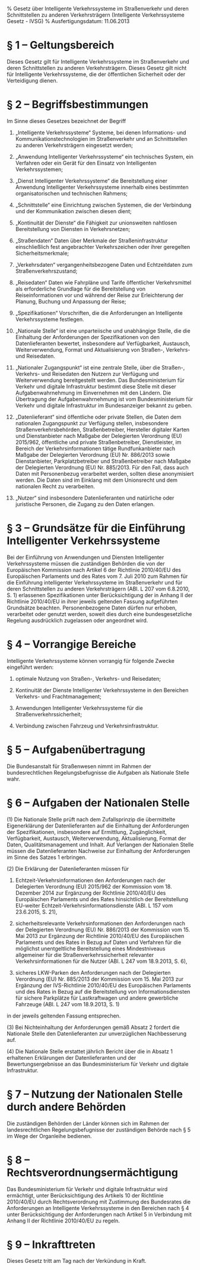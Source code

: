 % Gesetz über Intelligente Verkehrssysteme im Straßenverkehr und deren Schnittstellen zu anderen Verkehrsträgern   (Intelligente Verkehrssysteme Gesetz - IVSG)
% Ausfertigungsdatum: 11.06.2013
 
# § 1 – Geltungsbereich

Dieses Gesetz gilt für Intelligente Verkehrssysteme im Straßenverkehr und deren Schnittstellen zu anderen Verkehrsträgern. Dieses Gesetz gilt nicht für Intelligente Verkehrssysteme, die der öffentlichen Sicherheit oder der Verteidigung dienen.

# § 2 – Begriffsbestimmungen

Im Sinne dieses Gesetzes bezeichnet der Begriff

1. „Intelligente Verkehrssysteme“ Systeme, bei denen Informations- und Kommunikationstechnologien im Straßenverkehr und an Schnittstellen zu anderen Verkehrsträgern eingesetzt werden;

2. „Anwendung Intelligenter Verkehrssysteme“ ein technisches System, ein Verfahren oder ein Gerät für den Einsatz von Intelligenten Verkehrssystemen;

3. „Dienst Intelligenter Verkehrssysteme“ die Bereitstellung einer Anwendung Intelligenter Verkehrssysteme innerhalb eines bestimmten organisatorischen und technischen Rahmens;

4. „Schnittstelle“ eine Einrichtung zwischen Systemen, die der Verbindung und der Kommunikation zwischen diesen dient;

5. „Kontinuität der Dienste“ die Fähigkeit zur unionsweiten nahtlosen Bereitstellung von Diensten in Verkehrsnetzen;

6. „Straßendaten“ Daten über Merkmale der Straßeninfrastruktur einschließlich fest angebrachter Verkehrszeichen oder ihrer geregelten Sicherheitsmerkmale;

7. „Verkehrsdaten“ vergangenheitsbezogene Daten und Echtzeitdaten zum Straßenverkehrszustand;

8. „Reisedaten“ Daten wie Fahrpläne und Tarife öffentlicher Verkehrsmittel als erforderliche Grundlage für die Bereitstellung von Reiseinformationen vor und während der Reise zur Erleichterung der Planung, Buchung und Anpassung der Reise;

9. „Spezifikationen“ Vorschriften, die die Anforderungen an Intelligente Verkehrssysteme festlegen.

10. „Nationale Stelle“ ist eine unparteiische und unabhängige Stelle, die die Einhaltung der Anforderungen der Spezifikationen von den Datenlieferanten bewertet, insbesondere auf Verfügbarkeit, Austausch, Weiterverwendung, Format und Aktualisierung von Straßen-, Verkehrs- und Reisedaten.

11. „Nationaler Zugangspunkt“ ist eine zentrale Stelle, über die Straßen-, Verkehrs- und Reisedaten den Nutzern zur Verfügung und Weiterverwendung bereitgestellt werden. Das Bundesministerium für Verkehr und digitale Infrastruktur bestimmt diese Stelle mit dieser Aufgabenwahrnehmung im Einvernehmen mit den Ländern. Die Übertragung der Aufgabenwahrnehmung ist vom Bundesministerium für Verkehr und digitale Infrastruktur im Bundesanzeiger bekannt zu geben.

12. „Datenlieferant“ sind öffentliche oder private Stellen, die Daten dem nationalen Zugangspunkt zur Verfügung stellen, insbesondere Straßenverkehrsbehörden, Straßenbetreiber, Hersteller digitaler Karten und Dienstanbieter nach Maßgabe der Delegierten Verordnung (EU) 2015/962, öffentliche und private Straßenbetreiber, Dienstleister, im Bereich der Verkehrsinformationen tätige Rundfunkanbieter nach Maßgabe der Delegierten Verordnung (EU) Nr. 886/2013 sowie Dienstanbieter, Parkplatzbetreiber und Straßenbetreiber nach Maßgabe der Delegierten Verordnung (EU) Nr. 885/2013. Für den Fall, dass auch Daten mit Personenbezug verarbeitet werden, sollten diese anonymisiert werden. Die Daten sind im Einklang mit dem Unionsrecht und dem nationalen Recht zu verarbeiten.

13. „Nutzer“ sind insbesondere Datenlieferanten und natürliche oder juristische Personen, die Zugang zu den Daten erlangen.

# § 3 – Grundsätze für die Einführung Intelligenter Verkehrssysteme

Bei der Einführung von Anwendungen und Diensten Intelligenter Verkehrssysteme müssen die zuständigen Behörden die von der Europäischen Kommission nach Artikel 6 der Richtlinie 2010/40/EU des Europäischen Parlaments und des Rates vom 7. Juli 2010 zum Rahmen für die Einführung intelligenter Verkehrssysteme im Straßenverkehr und für deren Schnittstellen zu anderen Verkehrsträgern (ABl. L 207 vom 6.8.2010, S. 1) erlassenen Spezifikationen unter Berücksichtigung der in Anhang II der Richtlinie 2010/40/EU in ihrer jeweils geltenden Fassung aufgeführten Grundsätze beachten. Personenbezogene Daten dürfen nur erhoben, verarbeitet oder genutzt werden, soweit dies durch eine bundesgesetzliche Regelung ausdrücklich zugelassen oder angeordnet wird.

# § 4 – Vorrangige Bereiche

Intelligente Verkehrssysteme können vorrangig für folgende Zwecke eingeführt werden:

1. optimale Nutzung von Straßen-, Verkehrs- und Reisedaten;

2. Kontinuität der Dienste Intelligenter Verkehrssysteme in den Bereichen Verkehrs- und Frachtmanagement;

3. Anwendungen Intelligenter Verkehrssysteme für die Straßenverkehrssicherheit;

4. Verbindung zwischen Fahrzeug und Verkehrsinfrastruktur.

# § 5 – Aufgabenübertragung

Die Bundesanstalt für Straßenwesen nimmt im Rahmen der bundesrechtlichen Regelungsbefugnisse die Aufgaben als Nationale Stelle wahr.

# § 6 – Aufgaben der Nationalen Stelle

(1) Die Nationale Stelle prüft nach dem Zufallsprinzip die übermittelte Eigenerklärung der Datenlieferanten auf die Einhaltung der Anforderungen der Spezifikationen, insbesondere auf Ermittlung, Zugänglichkeit, Verfügbarkeit, Austausch, Weiterverwendung, Aktualisierung, Format der Daten, Qualitätsmanagement und Inhalt. Auf Verlangen der Nationalen Stelle müssen die Datenlieferanten Nachweise zur Einhaltung der Anforderungen im Sinne des Satzes 1 erbringen.

(2) Die Erklärung der Datenlieferanten müssen für

1. Echtzeit-Verkehrsinformationen den Anforderungen nach der Delegierten Verordnung (EU) 2015/962 der Kommission vom 18. Dezember 2014 zur Ergänzung der Richtlinie 2010/40/EU des Europäischen Parlaments und des Rates hinsichtlich der Bereitstellung EU-weiter Echtzeit-Verkehrsinformationsdienste (ABl. L 157 vom 23.6.2015, S. 21),

2. sicherheitsrelevante Verkehrsinformationen den Anforderungen nach der Delegierten Verordnung (EU) Nr. 886/2013 der Kommission vom 15. Mai 2013 zur Ergänzung der Richtlinie 2010/40/EU des Europäischen Parlaments und des Rates in Bezug auf Daten und Verfahren für die möglichst unentgeltliche Bereitstellung eines Mindestniveaus allgemeiner für die Straßenverkehrssicherheit relevanter Verkehrsinformationen für die Nutzer (ABl. L 247 vom 18.9.2013, S. 6),

3. sicheres LKW-Parken den Anforderungen nach der Delegierten Verordnung (EU) Nr. 885/2013 der Kommission vom 15. Mai 2013 zur Ergänzung der IVS-Richtlinie 2010/40/EU des Europäischen Parlaments und des Rates in Bezug auf die Bereitstellung von Informationsdiensten für sichere Parkplätze für Lastkraftwagen und andere gewerbliche Fahrzeuge (ABl. L 247 vom 18.9.2013, S. 1)

in der jeweils geltenden Fassung entsprechen.

(3) Bei Nichteinhaltung der Anforderungen gemäß Absatz 2 fordert die Nationale Stelle den Datenlieferanten zur unverzüglichen Nachbesserung auf.

(4) Die Nationale Stelle erstattet jährlich Bericht über die in Absatz 1 erhaltenen Erklärungen der Datenlieferanten und der Bewertungsergebnisse an das Bundesministerium für Verkehr und digitale Infrastruktur.

# § 7 – Nutzung der Nationalen Stelle durch andere Behörden

Die zuständigen Behörden der Länder können sich im Rahmen der landesrechtlichen Regelungsbefugnisse der zuständigen Behörde nach § 5 im Wege der Organleihe bedienen.

# § 8 – Rechtsverordnungsermächtigung

Das Bundesministerium für Verkehr und digitale Infrastruktur wird ermächtigt, unter Berücksichtigung des Artikels 10 der Richtlinie 2010/40/EU durch Rechtsverordnung mit Zustimmung des Bundesrates die Anforderungen an Intelligente Verkehrssysteme in den Bereichen nach § 4 unter Berücksichtigung der Anforderungen nach Artikel 5 in Verbindung mit Anhang II der Richtlinie 2010/40/EU zu regeln.

# § 9 – Inkrafttreten

Dieses Gesetz tritt am Tag nach der Verkündung in Kraft.
